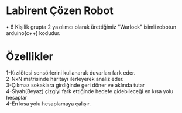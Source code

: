 # Labirent Çözen Robot

• 6 Kişilik grupta 2 yazılımcı olarak ürettiğimiz "Warlock" isimli robotun arduino(c++) kodudur. 


# Özellikler

1-Kızılötesi sensörlerini kullanarak duvarları fark eder.<br/>
2-NxN matrisinde haritayı ilerleyerek analiz eder.  <br/>
3-Çıkmaz sokaklara girdiğinde geri döner ve aklında tutar<br/>
4-Siyah(Beyaz) çizgiyi fark ettiğinde hedefe gidebileceği en kısa yolu hesaplar<br/>
4-En kısa yolu hesaplamaya çalışır.<br/>
